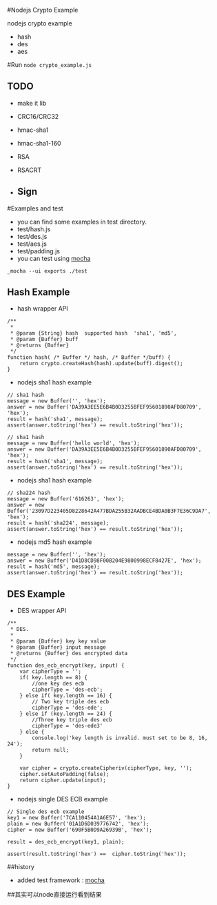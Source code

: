 #Nodejs Crypto Example

nodejs crypto example
- hash
- des
- aes


#Run
<code>node crypto_example.js</code>

## TODO
- make it lib

- CRC16/CRC32

- hmac-sha1
- hmac-sha1-160

- RSA
- RSACRT

- Sign
  - 

#Examples  and test
 - you can find some examples in test directory.
  - test/hash.js
  - test/des.js
  - test/aes.js
  - test/padding.js
 - you can test using [mocha](http://visionmedia.github.io/mocha/)

```
_mocha --ui exports ./test
```




## Hash Example

- hash wrapper API

```
/**
 *
 * @param {String} hash  supported hash  'sha1', 'md5', 
 * @param {Buffer} buff
 * @returns {Buffer}
 */
function hash( /* Buffer */ hash, /* Buffer */buff) {
	return crypto.createHash(hash).update(buff).digest();
}
```

- nodejs sha1 hash example

```
// sha1 hash
message = new Buffer('', 'hex');
answer = new Buffer('DA39A3EE5E6B4B0D3255BFEF95601890AFD80709', 'hex');
result = hash('sha1', message);
assert(answer.toString('hex') == result.toString('hex'));
```

```
// sha1 hash
message = new Buffer('hello world', 'hex');
answer = new Buffer('DA39A3EE5E6B4B0D3255BFEF95601890AFD80709', 'hex');
result = hash('sha1', message);
assert(answer.toString('hex') == result.toString('hex'));
```
 
- nodejs sha1 hash example

```
// sha224 hash
message = new Buffer('616263', 'hex');
answer = new Buffer('23097D223405D8228642A477BDA255B32AADBCE4BDA0B3F7E36C9DA7', 'hex');
result = hash('sha224', message);
assert(answer.toString('hex') == result.toString('hex'));
```


- nodejs md5 hash example
```
message = new Buffer('', 'hex');
answer = new Buffer('D41D8CD98F00B204E9800998ECF8427E', 'hex');
result = hash('md5', message);
assert(answer.toString('hex') == result.toString('hex'));
```


## DES Example

- DES wrapper API

```
/**
 * DES.
 *
 * @param {Buffer} key key value
 * @param {Buffer} input message
 * @returns {Buffer} des encrypted data
 */
function des_ecb_encrypt(key, input) {
    var cipherType = '';
    if( key.length == 8) {
        //one key des ecb
        cipherType = 'des-ecb';
    } else if( key.length == 16) {
        // Two key triple des ecb
        cipherType = 'des-ede';
    } else if (key.length == 24) {
        //Three key triple des ecb
        cipherType = 'des-ede3'
    } else {
        console.log('key length is invalid. must set to be 8, 16, 24');
        return null;
    }

    var cipher = crypto.createCipheriv(cipherType, key, '');
    cipher.setAutoPadding(false);
    return cipher.update(input);
}
```


- nodejs single DES ECB example

```
// Single des ecb example
key1 = new Buffer('7CA110454A1A6E57', 'hex');
plain = new Buffer('01A1D6D039776742', 'hex');
cipher = new Buffer('690F5B0D9A26939B', 'hex');

result = des_ecb_encrypt(key1, plain);

assert(result.toString('hex') ==  cipher.toString('hex'));
```

##history
- added test framework : [mocha](http://visionmedia.github.io/mocha/)

##其实可以node直接运行看到结果

